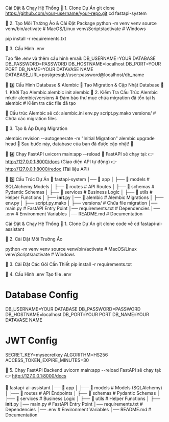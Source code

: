 Cài Đặt & Chạy Hệ Thống
🔹 1. Clone Dự Án
git clone https://github.com/your-username/your-repo.git
cd fastapi-system

🔹 2. Tạo Môi Trường Ảo & Cài Đặt Package
python -m venv venv
source venv/bin/activate  # MacOS/Linux
venv\Scripts\activate      # Windows

pip install -r requirements.txt

🔹 3. Cấu Hình .env

Tạo file .env và thêm cấu hình email:
DB_USERNAME=YOUR DATABASE
DB_PASSWORD=PASSWORD
DB_HOSTNAME=localhost
DB_PORT=YOUR PORT
DB_NAME=YOUR DATAVASE NAME
DATABASE_URL=postgresql://user:password@localhost/db_name

📌 3️⃣ Cấu Hình Database & Alembic
📌 Tạo Migration & Cập Nhật Database
🔹 1. Khởi Tạo Alembic
alembic init alembic
🔹 2. Kiểm Tra Cấu Trúc Alembic
mkdir alembic/versions  # Đảm bảo thư mục chứa migration đã tồn tại
ls alembic  # Kiểm tra các file đã tạo

📌 Cấu trúc Alembic sẽ có:
alembic.ini
env.py
script.py.mako
versions/   # Chứa các migration files

🔹 3. Tạo & Áp Dụng Migration

alembic revision --autogenerate -m "Initial Migration"
alembic upgrade head
📌 Sau bước này, database của bạn đã được cập nhật! 🎉

📌 4️⃣ Chạy FastAPI
uvicorn main:app --reload
📌 FastAPI sẽ chạy tại:
👉 http://127.0.0.1:8000/docs (Giao diện API tự động)
👉 http://127.0.0.1:8000/redoc (Tài liệu API)

📌 5️⃣ Cấu Trúc Dự Án
📂 fastapi-system
│── 📂 app
│   ├── 📂 models          # SQLAlchemy Models
│   ├── 📂 routes          # API Routes
│   ├── 📂 schemas         # Pydantic Schemas
│   ├── 📂 services        # Business Logic
│   ├── 📂 utils           # Helper Functions
│   ├── __init__.py
│── 📂 alembic             # Alembic Migrations
│   ├── env.py
│   ├── script.py.mako
│   ├── versions/          # Chứa file migration
│── main.py                # FastAPI Entry Point
│── requirements.txt       # Dependencies
│── .env                   # Environment Variables
│── README.md              # Documentation

Cài Đặt & Chạy Hệ Thống
🔹 1. Clone Dự Án
git clone code về 
cd fastapi-ai-assistant

🔹 2. Cài Đặt Môi Trường Ảo

python -m venv venv
source venv/bin/activate  # MacOS/Linux
venv\Scripts\activate      # Windows


🔹 3. Cài Đặt Các Gói Cần Thiết
pip install -r requirements.txt

🔹 4. Cấu Hình .env
Tạo file .env 

# Database Config
DB_USERNAME=YOUR DATABASE
DB_PASSWORD=PASSWORD
DB_HOSTNAME=localhost
DB_PORT=YOUR PORT
DB_NAME=YOUR DATAVASE NAME

# JWT Config
SECRET_KEY=mysecretkey
ALGORITHM=HS256
ACCESS_TOKEN_EXPIRE_MINUTES=30

🔹 5. Chạy FastAPI Backend
uvicorn main:app --reload
FastAPI sẽ chạy tại: 👉 http://127.0.0.1:8000/docs

📂 fastapi-ai-assistant
│── 📂 app
│   ├── 📂 models          # Models (SQLAlchemy)
│   ├── 📂 routes          # API Endpoints
│   ├── 📂 schemas         # Pydantic Schemas
│   ├── 📂 services        # Business Logic
│   ├── 📂 utils           # Helper Functions
│   ├── __init__.py
│── main.py                # FastAPI Entry Point
│── requirements.txt       # Dependencies
│── .env                   # Environment Variables
│── README.md              # Documentation








